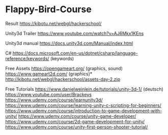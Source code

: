 # Flappy-Bird-Course

Result
https://kibotu.net/webgl/hackerschool/

Unity3d Trailer
https://www.youtube.com/watch?v=AJ6Mkx1KEns

Unity3d manual
https://docs.unity3d.com/Manual/index.html

C# 
https://docs.microsoft.com/en-us/dotnet/csharp/language-reference/keywords/ (keywords)

Free Assets
https://opengameart.org/ (graphics, sound)
https://www.gameart2d.com/ (graphics)* 
http://kibotu.net/webgl/hackerschool/assets-day-2.zip

Free Tutorials
https://www.danielweinlein.de/tutorials/unity-3d-1/ (deutsch)
https://www.youtube.com/user/Brackeys
https://www.udemy.com/course/learnunity3d/
https://www.udemy.com/course/learning-unity-c-scripting-for-beginners/
https://www.udemy.com/course/introduction-to-game-development-with-unity/
https://www.udemy.com/course/unity-game-developer/
https://www.udemy.com/course/2d-game-development-for-unity/
https://www.udemy.com/course/unity-first-person-shooter-tutorial/
